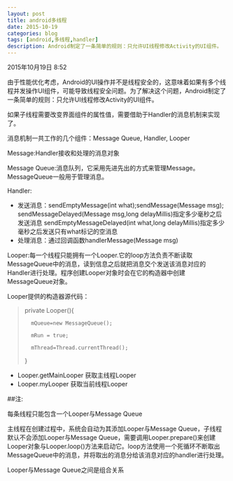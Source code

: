 ```yaml
---
layout: post
title: android多线程
date: 2015-10-19
categories: blog
tags: [android,多线程,handler]
description: Android制定了一条简单的规则：只允许UI线程修改Activity的UI组件。
---
```



2015年10月19日 8:52

由于性能优化考虑，Android的UI操作并不是线程安全的，这意味着如果有多个线程并发操作UI组件，可能导致线程安全问题。为了解决这个问题，Android制定了一条简单的规则：只允许UI线程修改Activity的UI组件。

如果子线程需要改变界面组件的属性值，需要借助于Handler的消息机制来实现了。

消息机制一共工作的几个组件：Message Queue, Handler, Looper

Message:Handler接收和处理的消息对象

Message Queue:消息队列，它采用先进先出的方式来管理Message。MessageQueue一般用于管理消息。

Handler:

- 发送消息：sendEmptyMessage(int what);sendMessage(Message msg);
sendMessageDelayed(Message msg,long delayMillis)指定多少毫秒之后发送消息
sendEmptyMessageDelayed(int what,long delayMillis)指定多少毫秒之后发送只有what标记的空消息
- 处理消息：通过回调函数handlerMessage(Message msg)

Looper:每一个线程只能拥有一个Looper.它的loop方法负责不断读取MessageQueue中的消息，读到信息之后就把消息交个发送该消息对应的Handler进行处理。程序创建Looper对象时会在它的构造器中创建MessageQueue对象。

Looper提供的构造器源代码：

> private Looper(){
>
> 		mQueue=new MessageQueue();
>
> 		mRun = true;
>
> 		mThread=Thread.currentThread();
>
> }

- Looper.getMainLooper	获取主线程Looper
- Looper.myLooper	获取当前线程Looper

##注:

每条线程只能包含一个Looper与Message Queue

主线程在创建过程中，系统会自动为其添加Looper与Message Queue，子线程默认不会添加Looper与Message Queue，需要调用Looper.prepare()来创建Looper对象与Looper.loop()方法来启动它。loop方法使用一个死循环不断取出MessageQueue中的消息，并将取出的消息分给该消息对应的handler进行处理。

Looper与Message Queue之间是组合关系